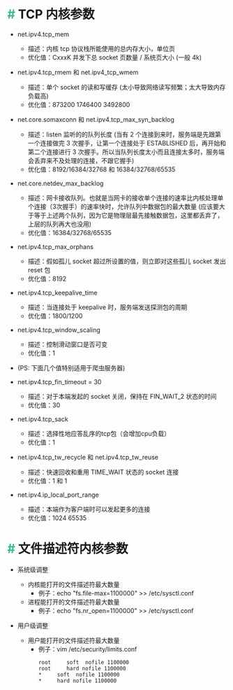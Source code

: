 # <font color=#42b983>#</font> TCP 内核参数

- net.ipv4.tcp_mem
    - 描述：内核 tcp 协议栈所能使用的总内存大小，单位页
    - 优化值：CxxxK 并发下总 socket 页数量 / 系统页大小 (一般 4k)

- net.ipv4.tcp_rmem 和 net.ipv4_tcp_wmem
    - 描述：单个 socket 的读和写缓存 (太小导致网络读写频繁；太大导致内存负载高)
    - 优化值：873200 1746400 3492800

- net.core.somaxconn 和 net.ipv4.tcp_max_syn_backlog
    - 描述：listen 监听的的队列长度 (当有 2 个连接到来时，服务端是先跟第一个连接做完 3 次握手，让第一个连接处于 ESTABLISHED 后，再开始和第二个连接进行 3 次握手。所以当队列长度太小而且连接太多时，服务端会丢弃来不及处理的连接，不跟它握手)
    - 优化值：8192/16384/32768 和 16384/32768/65535

- net.core.netdev_max_backlog
    - 描述：网卡接收队列。也就是当网卡的接收单个连接的速率比内核处理单个连接（3次握手）的速率快时，允许队列中数据包的最大数量 (应该要大于等于上述两个队列，因为它是物理层最先接触数据包，这里都丢弃了，上层的队列再大也没用)
    - 优化值：16384/32768/65535

- net.ipv4.tcp_max_orphans
    - 描述：假如孤儿 socket 超过所设置的值，则立即对这些孤儿 socket 发出 reset 包
    - 优化值：8192

- net.ipv4.tcp_keepalive_time
    - 描述：当连接处于 keepalive 时，服务端发送探测包的周期
    - 优化值：1800/1200

- net.ipv4.tcp_window_scaling
    - 描述：控制滑动窗口是否可变
    - 优化值：1

- (PS: 下面几个值特别适用于爬虫服务器)

- net.ipv4.tcp_fin_timeout = 30
    - 描述：对于本端发起的 socket 关闭，保持在 FIN_WAIT_2 状态的时间
    - 优化值：30

- net.ipv4.tcp_sack
    - 描述：选择性地应答乱序的tcp包（会增加cpu负载）
    - 优化值：1

- net.ipv4.tcp_tw_recycle 和 net.ipv4.tcp_tw_reuse
    - 描述：快速回收和重用 TIME_WAIT 状态的 socket 连接
    - 优化值：1 和 1

- net.ipv4.ip_local_port_range
    - 描述：本端作为客户端时可以发起更多的连接
    - 优化值：1024 65535

# <font color=#42b983>#</font> 文件描述符内核参数

- 系统级调整
    - 内核能打开的文件描述符最大数量
        - 例子：echo "fs.file-max=1100000" >> /etc/sysctl.conf
    - 进程能打开的文件描述符最大数量
        - 例子：echo "fs.nr_open=1100000" >> /etc/sysctl.conf

- 用户级调整
    - 用户能打开的文件描述符最大数量
        - 例子：vim /etc/security/limits.conf
            ```
            root     soft  nofile 1100000
            root     hard nofile 1100000
            *     soft  nofile 1100000
            *     hard nofile 1100000
            ```
